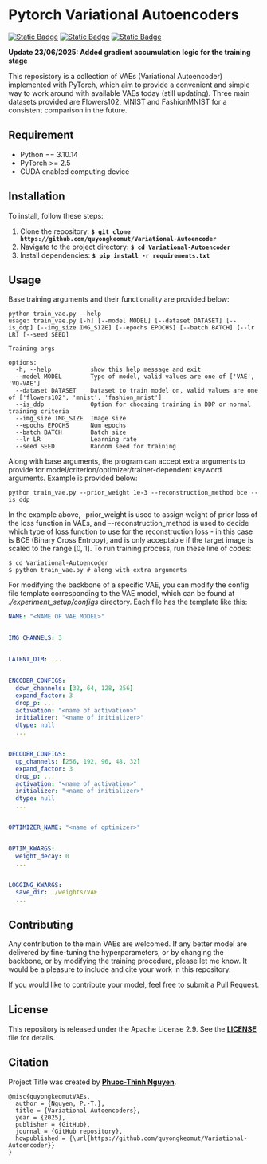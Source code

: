 # **Pytorch Variational Autoencoders**

[![Static Badge](https://img.shields.io/badge/Python-3.10.14-blue.svg)](https://www.python.org/) 
[![Static Badge](https://img.shields.io/badge/PyTorch-2.5.1-orange.svg)]([https://www.python.org/](https://pytorch.org/get-started/locally/))
[![Static Badge](https://img.shields.io/badge/License-Apache2.0-red.svg)]([https://www.python.org/](https://github.com/quyongkeomut/Variational-Autoencoder/blob/main/LICENSE.md))

**Update 23/06/2025: Added gradient accumulation logic for the training stage**

This reposistory is a collection of VAEs (Variational Autoencoder) implemented with PyTorch, which aim to provide a convenient and simple way to work around with available VAEs
today (still updating). Three main datasets provided are Flowers102, MNIST and FashionMNIST for a consistent comparison in the future.

## **Requirement**

- Python == 3.10.14
- PyTorch >= 2.5
- CUDA enabled computing device


## **Installation**

To install, follow these steps:

1. Clone the repository: **`$ git clone https://github.com/quyongkeomut/Variational-Autoencoder`**
2. Navigate to the project directory: **`$ cd Variational-Autoencoder`**
3. Install dependencies: **`$ pip install -r requirements.txt`**
   

## **Usage**

Base training arguments and their functionality are provided below:

```
python train_vae.py --help
usage: train_vae.py [-h] [--model MODEL] [--dataset DATASET] [--is_ddp] [--img_size IMG_SIZE] [--epochs EPOCHS] [--batch BATCH] [--lr LR] [--seed SEED]

Training args

options:
  -h, --help           show this help message and exit
  --model MODEL        Type of model, valid values are one of ['VAE', 'VQ-VAE']
  --dataset DATASET    Dataset to train model on, valid values are one of ['flowers102', 'mnist', 'fashion_mnist']
  --is_ddp             Option for choosing training in DDP or normal training criteria
  --img_size IMG_SIZE  Image size
  --epochs EPOCHS      Num epochs
  --batch BATCH        Batch size
  --lr LR              Learning rate
  --seed SEED          Random seed for training
```
Along with base arguments, the program can accept extra arguments to provide for model/criterion/optimizer/trainer-dependent keyword arguments. Example is provided below:

```
python train_vae.py --prior_weight 1e-3 --reconstruction_method bce --is_ddp
```
In the example above, -prior_weight is used to assign weight of prior loss of the loss function in VAEs, and --reconstruction_method is used to decide which type of loss function
to use for the reconstruction loss - in this case is BCE (Binary Cross Entropy), and is only acceptable if the target image is scaled to the range [0, 1]. To run training process, 
run these line of codes:

```
$ cd Variational-Autoencoder
$ python train_vae.py # along with extra arguments
```

For modifying the backbone of a specific VAE, you can modify the config file template corresponding to the VAE model, which can be found at *./experiment_setup/configs* directory.
Each file has the template like this:

```yaml
NAME: "<NAME OF VAE MODEL>"


IMG_CHANNELS: 3


LATENT_DIM: ...


ENCODER_CONFIGS:
  down_channels: [32, 64, 128, 256]
  expand_factor: 3
  drop_p: ...
  activation: "<name of activation>"
  initializer: "<name of initializer>"
  dtype: null
  ...


DECODER_CONFIGS: 
  up_channels: [256, 192, 96, 48, 32]
  expand_factor: 3
  drop_p: ...
  activation: "<name of activation>"
  initializer: "<name of initializer>"
  dtype: null
  ...


OPTIMIZER_NAME: "<name of optimizer>"


OPTIM_KWARGS: 
  weight_decay: 0
  ...


LOGGING_KWARGS:
  save_dir: ./weights/VAE
  ...
```


## **Contributing**

Any contribution to the main VAEs are welcomed. If any better model are delivered by fine-tuning the hyperparameters, or by changing the backbone, or by modifying the training 
procedure, please let me know. It would be a pleasure to include and cite your work in this repository.

If you would like to contribute your model, feel free to submit a Pull Request.

## **License**

This repository is released under the Apache License 2.9. See the **[LICENSE]()** file for details.

## **Citation**

Project Title was created by **[Phuoc-Thinh Nguyen](https://github.com/quyongkeomut)**.

```
@misc{quyongkeomutVAEs,
  author = {Nguyen, P.-T.},
  title = {Variational Autoencoders},
  year = {2025},
  publisher = {GitHub},
  journal = {GitHub repository},
  howpublished = {\url{https://github.com/quyongkeomut/Variational-Autoencoder}}
}
```

<!--
## **Code of Conduct**

Please note that this project is released with a Contributor Code of Conduct. By participating in this project, you agree to abide by its terms. See the **[CODE_OF_CONDUCT.md](https://www.blackbox.ai/share/CODE_OF_CONDUCT.md)** file for more information.

## **FAQ**

**Q:** What is Project Title?

**A:** Project Title is a project that does something useful.

**Q:** How do I install Project Title?

**A:** Follow the installation steps in the README file.

**Q:** How do I use Project Title?

**A:** Follow the usage steps in the README file.

**Q:** How do I contribute to Project Title?

**A:** Follow the contributing guidelines in the README file.

**Q:** What license is Project Title released under?

**A:** Project Title is released under the MIT License. See the **[LICENSE](https://www.blackbox.ai/share/LICENSE)** file for details.

## **Changelog**

- **0.1.0:** Initial release
- **0.1.1:** Fixed a bug in the build process
- **0.2.0:** Added a new feature
- **0.2.1:** Fixed a bug in the new feature

## **Contact**

If you have any questions or comments about Project Title, please contact **[Your Name](you@example.com)**.

## **Conclusion**

That's it! This is a basic template for a proper README file for a general project. You can customize it to fit your needs, but make sure to include all the necessary information.
A good README file can help users understand and use your project, and it can also help attract contributors.

--!>
